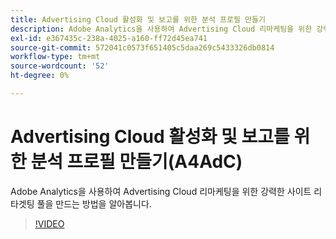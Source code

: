 ```yaml
---
title: Advertising Cloud 활성화 및 보고를 위한 분석 프로필 만들기
description: Adobe Analytics을 사용하여 Advertising Cloud 리마케팅을 위한 강력한 사이트 리타겟팅 풀을 만드는 방법을 알아봅니다.
exl-id: e367435c-238a-4025-a160-ff72d45ea741
source-git-commit: 572041c0573f651405c5daa269c5433326db0814
workflow-type: tm+mt
source-wordcount: '52'
ht-degree: 0%

---
```


# Advertising Cloud 활성화 및 보고를 위한 분석 프로필 만들기(A4AdC)

Adobe Analytics을 사용하여 Advertising Cloud 리마케팅을 위한 강력한 사이트 리타겟팅 풀을 만드는 방법을 알아봅니다.

>[!VIDEO](https://video.tv.adobe.com/v/33503)
